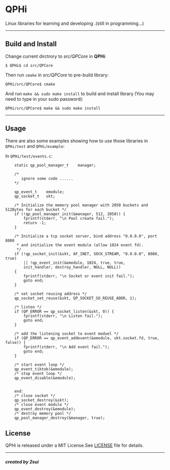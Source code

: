 
# QPHi

Linux libraries for learning and developing .(still in programming…)

----

## Build and Install
Change current dirctrory to _src/QPCore_ in **QPHi**:

```
$ QPHi$ cd src/QPCore
```
Then run `cmake` in _src/QPCore_ to pre-build library:

```
QPHi/src/QPCore$ cmake
```
And run `make && sudo make install` to build and install library (You may need to type in your sudo password):

```
QPHi/src/QPCore$ make && sudo make install
```

----

## Usage
There are also some examples showing how to use those libraries in `QPHi/test` and `QPHi/example`:

In `QPHi/test/events.c`:

```
	static qp_pool_manager_t    manager;
	
	/*
	   ignore some code ......
	*/
	
	qp_event_t    emodule; 
    qp_socket_t   skt;
    
    /* Initialize the memory pool manager with 2050 buckets and 512Bytes for each bucket */
    if (!qp_pool_manager_init(&manager, 512, 2050)) {
        fprintf(stderr, "\n Pool create fail.");
        return -1;
    }
    
    /* Initialize a tcp socket server, bind address "0.0.0.0", port 8080 
     * and initialize the event module (allow 1024 event fd).
     */
    if (!qp_socket_init(&skt, AF_INET, SOCK_STREAM, "0.0.0.0", 8080, true) 
        || !qp_event_init(&emodule, 1024, true, true, 
        init_handler, destroy_handler, NULL, NULL)) 
    {
        fprintf(stderr, "\n Socket or event init fail.");
        goto end;
    }
    
    /* set socket reusing address */
    qp_socket_set_reuse(&skt, QP_SOCKET_SO_REUSE_ADDR, 1);
    
    /* listen */
    if (QP_ERROR == qp_socket_listen(&skt, 0)) {
        fprintf(stderr, "\n Listen fail.");
        goto end;
    }
    
    /* add the listening socket to event moduel */
    if (QP_ERROR == qp_event_addevent(&emodule, skt.socket.fd, true, false)) {
        fprintf(stderr, "\n Add event fail.");
        goto end;
    }
    
    /* start event loop */
    qp_event_tiktok(&emodule);
    /* stop event loop */
    qp_event_disable(&emodule);
    
    
    end:
    /* close socket */
    qp_socket_destroy(&skt);
    /* close event module */
    qp_event_destroy(&emodule);
    /* destroy memory pool */
    qp_pool_manager_destroy(&manager, true);

```


## License
QPHi is released under a MIT License.See [LICENSE](./LICENSE) file for details.

----
##### created by 2sui


